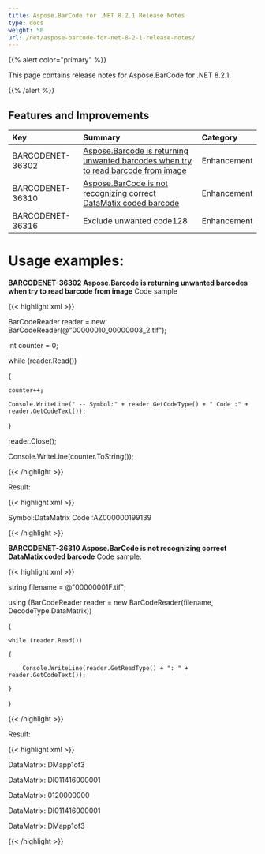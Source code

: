 ```yaml
---
title: Aspose.BarCode for .NET 8.2.1 Release Notes
type: docs
weight: 50
url: /net/aspose-barcode-for-net-8-2-1-release-notes/
---
```


{{% alert color="primary" %}} 

This page contains release notes for Aspose.BarCode for .NET 8.2.1.

{{% /alert %}} 
## **Features and Improvements**

|**Key** |**Summary** |**Category** |
| :- | :- | :- |
|BARCODENET-36302 |[Aspose.Barcode is returning unwanted barcodes when try to read barcode from image](http://www.aspose.com/community/forums/thread/597692.aspx)|Enhancement |
|BARCODENET-36310 |[Aspose.BarCode is not recognizing correct DataMatix coded barcode](http://www.aspose.com/community/forums/page_2/769721/showthread.aspx)|Enhancement |
|BARCODENET-36316 |Exclude unwanted code128 |Enhancement |
# **Usage examples:**
**BARCODENET-36302 Aspose.Barcode is returning unwanted barcodes when try to read barcode from image** 
Code sample

{{< highlight xml >}}

 BarCodeReader reader = new BarCodeReader(@"00000010_00000003_2.tif");

int counter = 0;

while (reader.Read())

{

	counter++;

	Console.WriteLine(" -- Symbol:" + reader.GetCodeType() + " Code :" + reader.GetCodeText());

}

reader.Close();

Console.WriteLine(counter.ToString());

{{< /highlight >}}

Result:

{{< highlight xml >}}

 Symbol:DataMatrix Code :AZ000000199139

{{< /highlight >}}

**BARCODENET-36310 Aspose.BarCode is not recognizing correct DataMatix coded barcode** 
Code sample:

{{< highlight xml >}}

 string filename = @"00000001F.tif";

using (BarCodeReader reader = new BarCodeReader(filename, DecodeType.DataMatrix))

{

	while (reader.Read())

	{

		Console.WriteLine(reader.GetReadType() + ": " + reader.GetCodeText());

	}

}

{{< /highlight >}}

Result:

{{< highlight xml >}}

 DataMatrix: DMapp1of3

DataMatrix: DI011416000001

DataMatrix: 0120000000

DataMatrix: DI011416000001

DataMatrix: DMapp1of3

{{< /highlight >}}
